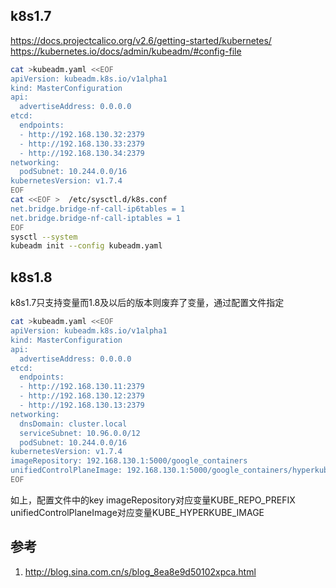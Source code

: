 
## k8s1.7


https://docs.projectcalico.org/v2.6/getting-started/kubernetes/
https://kubernetes.io/docs/admin/kubeadm/#config-file
```sh
cat >kubeadm.yaml <<EOF
apiVersion: kubeadm.k8s.io/v1alpha1
kind: MasterConfiguration
api:
  advertiseAddress: 0.0.0.0
etcd:
  endpoints:
  - http://192.168.130.32:2379
  - http://192.168.130.33:2379
  - http://192.168.130.34:2379
networking:
  podSubnet: 10.244.0.0/16
kubernetesVersion: v1.7.4
EOF
cat <<EOF >  /etc/sysctl.d/k8s.conf
net.bridge.bridge-nf-call-ip6tables = 1
net.bridge.bridge-nf-call-iptables = 1
EOF
sysctl --system
kubeadm init --config kubeadm.yaml
```

## k8s1.8

k8s1.7只支持变量而1.8及以后的版本则废弃了变量，通过配置文件指定
```sh
cat >kubeadm.yaml <<EOF
apiVersion: kubeadm.k8s.io/v1alpha1
kind: MasterConfiguration
api:
  advertiseAddress: 0.0.0.0
etcd:
  endpoints:
  - http://192.168.130.11:2379
  - http://192.168.130.12:2379
  - http://192.168.130.13:2379
networking:
  dnsDomain: cluster.local
  serviceSubnet: 10.96.0.0/12
  podSubnet: 10.244.0.0/16
kubernetesVersion: v1.7.4
imageRepository: 192.168.130.1:5000/google_containers
unifiedControlPlaneImage: 192.168.130.1:5000/google_containers/hyperkube:v1.7.4
EOF
```
如上，配置文件中的key
imageRepository对应变量KUBE_REPO_PREFIX
unifiedControlPlaneImage对应变量KUBE_HYPERKUBE_IMAGE

## 参考

1. http://blog.sina.com.cn/s/blog_8ea8e9d50102xpca.html